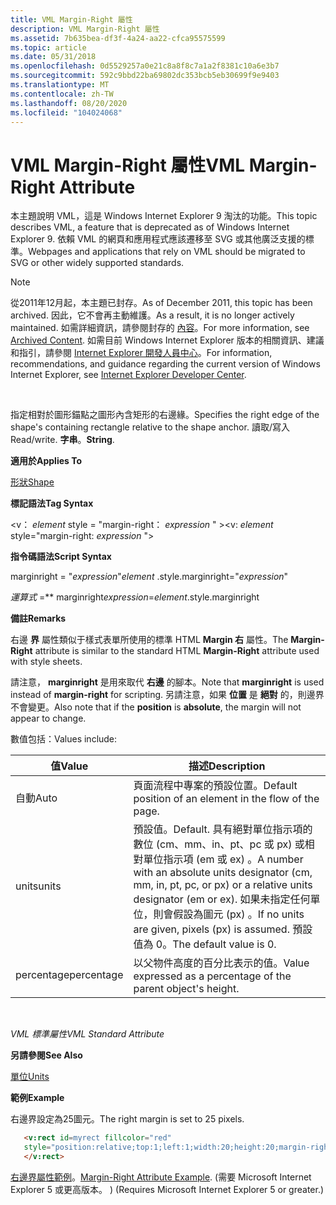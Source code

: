 ```yaml
---
title: VML Margin-Right 屬性
description: VML Margin-Right 屬性
ms.assetid: 7b635bea-df3f-4a24-aa22-cfca95575599
ms.topic: article
ms.date: 05/31/2018
ms.openlocfilehash: 0d5529257a0e21c8a8f8c7a1a2f8381c10a6e3b7
ms.sourcegitcommit: 592c9bbd22ba69802dc353bcb5eb30699f9e9403
ms.translationtype: MT
ms.contentlocale: zh-TW
ms.lasthandoff: 08/20/2020
ms.locfileid: "104024068"
---
```

# <a name="vml-margin-right-attribute"></a><span data-ttu-id="980d5-103">VML Margin-Right 屬性</span><span class="sxs-lookup"><span data-stu-id="980d5-103">VML Margin-Right Attribute</span></span>

<span data-ttu-id="980d5-104">本主題說明 VML，這是 Windows Internet Explorer 9 淘汰的功能。</span><span class="sxs-lookup"><span data-stu-id="980d5-104">This topic describes VML, a feature that is deprecated as of Windows Internet Explorer 9.</span></span> <span data-ttu-id="980d5-105">依賴 VML 的網頁和應用程式應該遷移至 SVG 或其他廣泛支援的標準。</span><span class="sxs-lookup"><span data-stu-id="980d5-105">Webpages and applications that rely on VML should be migrated to SVG or other widely supported standards.</span></span>

> [!Note]  
> <span data-ttu-id="980d5-106">從2011年12月起，本主題已封存。</span><span class="sxs-lookup"><span data-stu-id="980d5-106">As of December 2011, this topic has been archived.</span></span> <span data-ttu-id="980d5-107">因此，它不會再主動維護。</span><span class="sxs-lookup"><span data-stu-id="980d5-107">As a result, it is no longer actively maintained.</span></span> <span data-ttu-id="980d5-108">如需詳細資訊，請參閱封存的 [內容](/previous-versions/windows/internet-explorer/ie-developer/)。</span><span class="sxs-lookup"><span data-stu-id="980d5-108">For more information, see [Archived Content](/previous-versions/windows/internet-explorer/ie-developer/).</span></span> <span data-ttu-id="980d5-109">如需目前 Windows Internet Explorer 版本的相關資訊、建議和指引，請參閱 [Internet Explorer 開發人員中心](https://msdn.microsoft.com/ie/)。</span><span class="sxs-lookup"><span data-stu-id="980d5-109">For information, recommendations, and guidance regarding the current version of Windows Internet Explorer, see [Internet Explorer Developer Center](https://msdn.microsoft.com/ie/).</span></span>

 

<span data-ttu-id="980d5-110">指定相對於圖形錨點之圖形內含矩形的右邊緣。</span><span class="sxs-lookup"><span data-stu-id="980d5-110">Specifies the right edge of the shape's containing rectangle relative to the shape anchor.</span></span> <span data-ttu-id="980d5-111">讀取/寫入</span><span class="sxs-lookup"><span data-stu-id="980d5-111">Read/write.</span></span> <span data-ttu-id="980d5-112">**字串**。</span><span class="sxs-lookup"><span data-stu-id="980d5-112">**String**.</span></span>

<span data-ttu-id="980d5-113">**適用於**</span><span class="sxs-lookup"><span data-stu-id="980d5-113">**Applies To**</span></span>

[<span data-ttu-id="980d5-114">形狀</span><span class="sxs-lookup"><span data-stu-id="980d5-114">Shape</span></span>](shape-element--vml.md)

<span data-ttu-id="980d5-115">**標記語法**</span><span class="sxs-lookup"><span data-stu-id="980d5-115">**Tag Syntax**</span></span>

<span data-ttu-id="980d5-116"><v： *element* style = "margin-right： *expression* " ></span><span class="sxs-lookup"><span data-stu-id="980d5-116"><v: *element* style="margin-right: *expression* "></span></span>

<span data-ttu-id="980d5-117">**指令碼語法**</span><span class="sxs-lookup"><span data-stu-id="980d5-117">**Script Syntax**</span></span>

<span data-ttu-id="980d5-118"> marginright = "*expression*"</span><span class="sxs-lookup"><span data-stu-id="980d5-118">*element* .style.marginright="*expression*"</span></span>

<span data-ttu-id="980d5-119">*運算式* =\*\* marginright</span><span class="sxs-lookup"><span data-stu-id="980d5-119">*expression*=*element*.style.marginright</span></span>

<span data-ttu-id="980d5-120">**備註**</span><span class="sxs-lookup"><span data-stu-id="980d5-120">**Remarks**</span></span>

<span data-ttu-id="980d5-121">右邊 **界** 屬性類似于樣式表單所使用的標準 HTML **Margin 右** 屬性。</span><span class="sxs-lookup"><span data-stu-id="980d5-121">The **Margin-Right** attribute is similar to the standard HTML **Margin-Right** attribute used with style sheets.</span></span>

<span data-ttu-id="980d5-122">請注意， **marginright** 是用來取代 **右邊** 的腳本。</span><span class="sxs-lookup"><span data-stu-id="980d5-122">Note that **marginright** is used instead of **margin-right** for scripting.</span></span> <span data-ttu-id="980d5-123">另請注意，如果 **位置** 是 **絕對** 的，則邊界不會變更。</span><span class="sxs-lookup"><span data-stu-id="980d5-123">Also note that if the **position** is **absolute**, the margin will not appear to change.</span></span>

<span data-ttu-id="980d5-124">數值包括：</span><span class="sxs-lookup"><span data-stu-id="980d5-124">Values include:</span></span>



| <span data-ttu-id="980d5-125">值</span><span class="sxs-lookup"><span data-stu-id="980d5-125">Value</span></span>      | <span data-ttu-id="980d5-126">描述</span><span class="sxs-lookup"><span data-stu-id="980d5-126">Description</span></span>                                                                                                                                                                                       |
|------------|---------------------------------------------------------------------------------------------------------------------------------------------------------------------------------------------------|
| <span data-ttu-id="980d5-127">自動</span><span class="sxs-lookup"><span data-stu-id="980d5-127">Auto</span></span>       | <span data-ttu-id="980d5-128">頁面流程中專案的預設位置。</span><span class="sxs-lookup"><span data-stu-id="980d5-128">Default position of an element in the flow of the page.</span></span>                                                                                                                                           |
| <span data-ttu-id="980d5-129">units</span><span class="sxs-lookup"><span data-stu-id="980d5-129">units</span></span>      | <span data-ttu-id="980d5-130">預設值。</span><span class="sxs-lookup"><span data-stu-id="980d5-130">Default.</span></span> <span data-ttu-id="980d5-131">具有絕對單位指示項的數位 (cm、mm、in、pt、pc 或 px) 或相對單位指示項 (em 或 ex) 。</span><span class="sxs-lookup"><span data-stu-id="980d5-131">A number with an absolute units designator (cm, mm, in, pt, pc, or px) or a relative units designator (em or ex).</span></span> <span data-ttu-id="980d5-132">如果未指定任何單位，則會假設為圖元 (px) 。</span><span class="sxs-lookup"><span data-stu-id="980d5-132">If no units are given, pixels (px) is assumed.</span></span> <span data-ttu-id="980d5-133">預設值為 0。</span><span class="sxs-lookup"><span data-stu-id="980d5-133">The default value is 0.</span></span> |
| <span data-ttu-id="980d5-134">percentage</span><span class="sxs-lookup"><span data-stu-id="980d5-134">percentage</span></span> | <span data-ttu-id="980d5-135">以父物件高度的百分比表示的值。</span><span class="sxs-lookup"><span data-stu-id="980d5-135">Value expressed as a percentage of the parent object's height.</span></span>                                                                                                                                    |



 

<span data-ttu-id="980d5-136">*VML 標準屬性*</span><span class="sxs-lookup"><span data-stu-id="980d5-136">*VML Standard Attribute*</span></span>

<span data-ttu-id="980d5-137">**另請參閱**</span><span class="sxs-lookup"><span data-stu-id="980d5-137">**See Also**</span></span>

[<span data-ttu-id="980d5-138">單位</span><span class="sxs-lookup"><span data-stu-id="980d5-138">Units</span></span>](msdn-online-vml-units.md)

<span data-ttu-id="980d5-139">**範例**</span><span class="sxs-lookup"><span data-stu-id="980d5-139">**Example**</span></span>

<span data-ttu-id="980d5-140">右邊界設定為25圖元。</span><span class="sxs-lookup"><span data-stu-id="980d5-140">The right margin is set to 25 pixels.</span></span>


```HTML
   <v:rect id=myrect fillcolor="red"
   style="position:relative;top:1;left:1;width:20;height:20;margin-right:25px">
   </v:rect>
```



<span data-ttu-id="980d5-141">[右邊界屬性範例](/previous-versions/bb229677(v=vs.85))。</span><span class="sxs-lookup"><span data-stu-id="980d5-141">[Margin-Right Attribute Example](/previous-versions/bb229677(v=vs.85)).</span></span> <span data-ttu-id="980d5-142"> (需要 Microsoft Internet Explorer 5 或更高版本。 ) </span><span class="sxs-lookup"><span data-stu-id="980d5-142">(Requires Microsoft Internet Explorer 5 or greater.)</span></span>

 

 